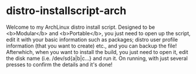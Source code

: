 # distro-installscript-arch
Welcome to my ArchLinux distro install script. Designed to be &lt;b>Modular&lt;/b> and &lt;b>Portable&lt;/b>, you just need to open up the script, edit it with your basic information such as packages; distro user profile information (that you want to create) etc., and you can backup the file! Afterwhich, when you want to install the build, you just need to open it, edit the disk name (i.e. /dev/sd{a|b|c...} and run it. On running, with just several presses to confirm the details and it's done!
